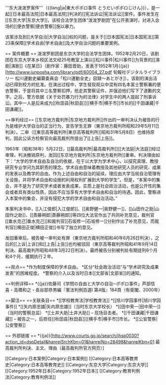 '''东大泼泼罗案件'''（{{lang|ja|東大ポポロ事件 とうだいポポロじけん}}），是一起[[日本最高法院|日本最高法院]]判决的[[宪法诉讼|宪法诉讼]]案件。事件发生在[[东京大学|东京大学]]，该校合法学生团体“泼泼罗剧团”在公开表演时，对进入会场的[[便衣警察|便衣警察]]施以暴力。

该案涉及到[[大学自治|大学自治]]权的问题，是关于[[日本国宪法|日本国宪法]]第23条保障[[学术自由|学术自由]]及大学自治问题的重要案例。

== 案件概要 ==
泼泼罗剧团是东京大学的合法学生团体。1952年2月20日，该剧团在东京大学本乡校区法文经25号教室上演以[[松川事件|松川事件]]为背景的[[演剧|演剧]]《在某日》（剧作家：藤田晋助，发表于1952年1月<ref>{{ja}}[http://www.junposha.com/library/pdf/60004_27.pdf  旬報社デジタルライブラリー  松川運動史編纂委員会「松川運動全史」目録〜あとがき]</ref>）。该剧的演出活动已得到校方的批准。在演出过程中，学生發现观众中混有四名本富士警察署的便衣警察，于是将其中三名警察扣押，抢走其警察证件，并强迫他们写下了道歉的文字。之后，警方依据《关于处罚暴力行为的法律》对学生中的两人提起了刑事诉讼。其中一人是后来成为[[秋田县|秋田县]][[横手市|横手市]]市长的[[千田谦藏|千田谦藏]]。

==审判经过==
[[东京地方裁判所|东京地方裁判所]]作出的一审判决认为被告的行为是维护大学自治的正当行为，宣告学生无罪（東京地方裁判所昭和29年5月11日判決）。二审（[[東京高等裁判所|東京高等裁判所]]昭和31年5月8日）也维持原判，因此公诉方检察官向最高裁判所提出了[[上告|上告]]。

1963年（昭和38年）5月22日，[[最高裁判所|最高裁判所]][[大法庭|大法庭]]经过审理，判决撤销原判，发回[[东京地方裁判所|东京地方裁判所]]重审。判决理由如下：“大学的学术自由及自治的依据，在于以大学为学术中心，以探究真理、教授研究专业学问为其职责的理念。学术自由意味着教授及其他研究人员的研究、成果的发表以及教学的自由。作为上述自由和自治的延续，理应由大学当局自治管理有关设施，并将学术自由和设施的利用权利扩展到大学的学生”。但是，“本案中的集会，并不是为了研究学术或者发表成果，实质上是社会政治活动，也是公开性的集会或者具有类似性质，因此不应当享有大学学术自由和自治的待遇。因此，警察进入本案中的集会，并没有侵犯大学的学术自由和自治活动。”

本案判决书中，[[入江俊郎|入江俊郎]]、[[奥野健一|奥野健一]]、[[山田作之助|山田作之助]]、[[斎藤朔郎|斎藤朔郎]]等四位大法官作出了共同补充意见，裁判官[[垂水克己|垂水克己]]和裁判官[[石坂修一|石坂修一]]分别作出了补充意见，而裁判官[[横田正俊|横田正俊]]书写了独立的意见。

发回重审后，被告被一审判处有罪（東京地方裁判所昭和40年6月26日判決），之后的[[上诉|上诉]]和[[上告|上告]]也均被驳回（東京高等裁判所昭和41年9月14日判決、最高裁判所昭和48年3月22日判決）。最终被告分别被判处有期徒刑6个月和4个月，缓期执行２年。

==观点==
*作为制度保障的学术自由。
*区分“社会政治活动”与“学术研究及成果发表”的困难程度。
*警察的介入以及当时日本[[文部省|文部省]]的通知。

==判例评释==
*{{ja}}佐藤司《学問の自由と大学の自治─ポポロ事件」芦部信喜・高橋和之・長谷部恭男編『憲法判例百選I 第4版』184頁（有斐閣、2000年）

==脚注==
<references/>
==关联条目==
*[[学校教育法|学校教育法]]
*[[旭川学园事件|旭川学园事件]]
*[[矢内原忠雄|矢内原忠雄]]（当时东京大学校长）
*[[田中荣一|田中荣一]]（当时的警察总监）
*[[土井大助|土井大助]] – 现场目击者。
*[[千田谦藏|千田谦藏]] – 被告之一，后担任[[秋田县|秋田县]][[横手市|横手市]]市长。
*[[公安警察|公安警察]]
<!-- [[愛知大学事件|愛知大学事件]] -->

== 外部链接 ==
*{{ja}}[http://www.courts.go.jp/search/jhsp0030?action_id=dspDetail&hanreiSrchKbn=01&hanreiNo=28498&hanreiKbn=01 最高裁判所判決、主文、理由（最高裁判所官方网页）]

[[Category:日本案例|Category:日本案例]]
[[Category:日本高等教育史|Category:日本高等教育史]]
[[Category:东京大学|Category:东京大学]]
[[Category:1952年日本|Category:1952年日本]]
[[Category:教育判例法|Category:教育判例法]]